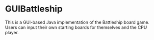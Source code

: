 # GUIBattleship

This is a GUI-based Java implementation of the Battleship board game. Users can input their own starting boards for themselves and the CPU player. 
